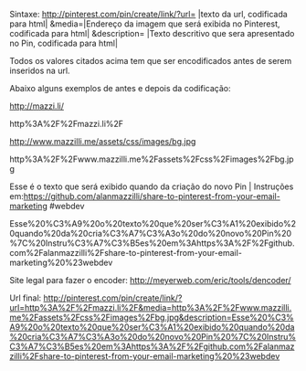 Sintaxe:
http://pinterest.com/pin/create/link/?url= |texto da url, codificada para html| &media=|Endereço da imagem que será exibida no Pinterest, codificada para html| &description= |Texto descritivo que sera apresentado no Pin, codificada para html|

Todos os valores citados acima tem que ser encodificados antes de serem inseridos na url.

Abaixo alguns exemplos de antes e depois da codificação:

http://mazzi.li/

http%3A%2F%2Fmazzi.li%2F


http://www.mazzilli.me/assets/css/images/bg.jpg

http%3A%2F%2Fwww.mazzilli.me%2Fassets%2Fcss%2Fimages%2Fbg.jpg



Esse é o texto que será exibido quando da criação do novo Pin | Instruções em:https://github.com/alanmazzilli/share-to-pinterest-from-your-email-marketing #webdev

Esse%20%C3%A9%20o%20texto%20que%20ser%C3%A1%20exibido%20quando%20da%20cria%C3%A7%C3%A3o%20do%20novo%20Pin%20%7C%20Instru%C3%A7%C3%B5es%20em%3Ahttps%3A%2F%2Fgithub.com%2Falanmazzilli%2Fshare-to-pinterest-from-your-email-marketing%20%23webdev


Site legal para fazer o encoder:
http://meyerweb.com/eric/tools/dencoder/

    
Url final:
http://pinterest.com/pin/create/link/?url=http%3A%2F%2Fmazzi.li%2F&media=http%3A%2F%2Fwww.mazzilli.me%2Fassets%2Fcss%2Fimages%2Fbg.jpg&description=Esse%20%C3%A9%20o%20texto%20que%20ser%C3%A1%20exibido%20quando%20da%20cria%C3%A7%C3%A3o%20do%20novo%20Pin%20%7C%20Instru%C3%A7%C3%B5es%20em%3Ahttps%3A%2F%2Fgithub.com%2Falanmazzilli%2Fshare-to-pinterest-from-your-email-marketing%20%23webdev
    
